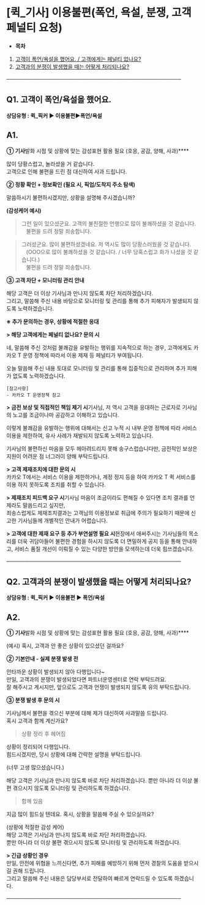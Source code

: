 # [퀵_기사] 이용불편(폭언, 욕설, 분쟁, 고객 페널티 요청)

* **목차**

1. [고객이 폭언/욕설을 했어요. / 고객에게는 페널티 없나요?](#h_01HQQAGGK2N3YCFWBKTF8F551K)
2. [고객과의 분쟁이 발생했을 때는 어떻게 처리되나요?](#01HQQDB826KTYW29DV3HH2AGQ9)

──────────────────────────────────────────────

**Q1. 고객이 폭언/욕설을 했어요.**
-----------------------

******상담유형 : **퀵\_픽커 ▶ 이용불편****▶****폭언/욕설********

**A1.**
-------

**① 기사**발화 시점 및 상황에 맞는 감성표현 활용 필요 (호응, 공감, 양해, 사과)****

많이 당황스럽고, 놀라셨을 거 같습니다.  
고객으로 인해 불편을 드린 점 대신하여 사과 드립니다.

**② 정황 확인 + 정보확인 (필요 시, 픽업/도착지 주소 탐색)**

말씀하시기 불편하시겠지만, 상황을 설명해 주시겠습니까?

**(감성케어 예시)**

> 그런 일이 있으셨군요. 고객의 불친절한 언행으로 많이 불쾌하셨을 것 같습니다.  
   불편을 드려 정말 죄송합니다.

> 그러셨군요. 많이 불편하셨겠네요. 저 역시도 많이 당황스러웠을 것 같습니다.  
   (OOO으로 많이 불쾌하셨을 것 같습니다. / 너무 당혹스럽고 화가 나셨을 것 같습니다.)  
   불편을 드려 정말 죄송합니다.

**③ 고객 차단 + 모니터링 관리 안내**

해당 고객은 더 이상 기사님과 만나지 않도록 차단 처리하겠습니다.  
그리고, 말씀해 주신 내용 바탕으로 모니터링 및 관리를 통해 추가 피해자가 발생되지 않도록 노력하겠습니다.

**※ 추가 문의하는 경우, 상황에 적절한 응대**

**> 해당 고객에게는 페널티 없나요? 문의 시**

네, 말씀해 주신 것처럼 불쾌감을 유발하는 행위를 지속적으로 하는 경우, 고객에게도 카카오 T 운영 정책에 따라서 이용 제재 등 페널티가 부여됩니다.

오늘 말씀해 주신 내용 토대로 모니터링 및 관리를 통해 집중적으로 관리하며 추가 피해가 없도록 노력하겠습니다.

```
[참고사항]  
- 카카오 T 운영정책 참고
```

**> 금전 보상 및 직접적인 책임 제기 시**기사님, 저 역시 고객을 응대하는 근로자로 기사님의 노고를 조금이나마 공감하고 이해하고 있습니다.

이렇게 불쾌감을 유발하는 행위에 대해서는 신고 누적 시 내부 운영 정책에 따라 서비스 이용을 제한하여, 유사 사례가 재발되지 않도록 노력하고 있습니다.

기사님의 불편하신 마음을 모두 헤아려드리지 못해 송구스럽습니다만, 금전적인 보상은 지원이 어려운 점 너그러이 양해 부탁드립니다.

**> 고객 제재조치에 대한 문의 시**  
카카오 T에서는 서비스 이용을 제한하거나, 계정 정지 등을 하여 카카오 T 퀵 서비스를 이용 하지 못하도록 조치를 취할 수 있습니다.

**> 제재조치 피드백 요구 시**기사님 마음이 조금이라도 편해질 수 있다면 조치 결과를 언제라도 말씀드리고 싶지만,  
죄송스럽게도 제재조치결과는 고객님의 이용정보로 취급에 주의가 필요하기 때문에 신고한 기사님들께 개별적인 안내가 어렵습니다.

**> 고객에 대한 제재 요구 등 추가 부연설명 필요 시**현장에서 애써주시는 기사님들의 목소리를 더욱 귀담아들어 불편한 경험을 하시지 않도록 더 면밀하게 공지 등을 통해 안내하고, 서비스 품질 개선이 이뤄질 수 있는 다양한 방안을 모색하는데 더욱 힘쓰겠습니다.

──────────────────────────────────────────────

**Q2. 고객과의 분쟁이 발생했을 때는 어떻게 처리되나요?**
-----------------------------------

******상담유형 : **퀵\_픽커 ▶ 이용불편 ▶ 폭언/욕설********

**A2.**
-------

**① 기사**발화 시점 및 상황에 맞는 감성표현 활용 필요 (호응, 공감, 양해, 사과)****

(예시) 혹시, 고객과 안 좋은 상황이 있으셨던 걸까요?

**② 기본안내 - 실제 분쟁 발생 전**

안타까운 상황이 발생되지 않아 다행입니다~  
만일, 고객과의 분쟁이 발생되었다면 파트너운영센터로 연락 부탁드려요.  
잘 해주시고 계시지만, 앞으로도 고객과 언쟁이 발생되지 않도록 유의 부탁드립니다.

**③ 분쟁 발생 후 문의 시**

기사님께서 불편을 겪으신 부분에 대해 제가 대신하여 사과말씀 드립니다.  
혹시 고객과 함께 계신가요?

> 상황 정리 후 헤어짐

상황이 정리되어 다행입니다.   
힘드시겠지만, 당시 상황에 대해 간략한 설명을 부탁드립니다.

(너무 고생 많으셨습니다.)

해당 고객은 기사님과 만나지 않도록 바로 차단 처리하겠습니다. 뿐만 아니라 더 이상 불편 겪으시지 않도록 모니터링 및 관리하도록 하겠습니다.

> 함께 있음

지금 많이 힘드실 텐데요. 혹시, 상황을 말씀해 주실 수 있으실까요?

(상황에 적절한 감성 케어)  
해당 고객은 기사님과 만나지 않도록 바로 차단 처리하겠습니다.   
뿐만 아니라 더 이상 불편 겪으시지 않도록 모니터링 및 관리하도록 하겠습니다.

**> 긴급 상황인 경우**  
만일, 안전에 위협을 느끼신다면, 추가 피해를 예방하기 위해 먼저 경찰의 도움을 받으시길 권해 드립니다.  
그리고 말씀해 주신 내용은 담당부서로 전달하여 빠르게 연락드릴 수 있도록 하겠습니다.

──────────────────────────────────────────────